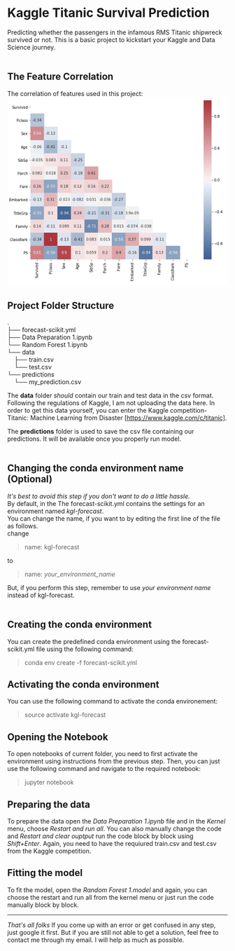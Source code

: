 # Kaggle Titanic Survival Prediction
Predicting whether the passengers in the infamous RMS Titanic shipwreck survived or not. This is a basic project to kickstart
your Kaggle and Data Science journey.  
<br/>
## The Feature Correlation
The correlation of features used in this project:  
![Heatmap using Seaborn](feature_correlation.png)
<br/>
## Project Folder Structure
.  
├── forecast-scikit.yml  
├── Data Preparation 1.ipynb  
└── Random Forest 1.ipynb  
└── data  
&nbsp;&nbsp;&nbsp;&nbsp;├── train.csv  
&nbsp;&nbsp;&nbsp;&nbsp;└── test.csv  
└── predictions  
&nbsp;&nbsp;&nbsp;&nbsp;└── my_prediction.csv  

The **data** folder *should* contain our train and test data in the csv format. Following the regulations of Kaggle,
I am not uploading the data here. In order to get this data yourself, you can enter the Kaggle competition-
Titanic: Machine Learning from Disaster [https://www.kaggle.com/c/titanic].
  
The **predictions** folder is used to save the csv file containing our predictions. It will be available once you
properly run model.
<br/>
<br/>
## Changing the conda environment name (Optional)
*It's best to avoid this step if you don't want to do a little hassle.*  
By default, in the The forecast-scikit.yml contains the settings for an environment named *kgl-forecast*.  
You can change the name, if you want to by editing the first line of the file as follows.  
change  
> name: kgl-forecast  

to  

> name: *your_environment_name*  

But, if you perform this step, remember to use *your environment name* instead of kgl-forecast.
<br/>
<br/>
## Creating the conda environment
You can create the predefined conda environment using the forecast-scikit.yml file using the following command:
> conda env create -f forecast-scikit.yml  

## Activating the conda environment
You can use the following command to activate the conda environement:  
> source activate kgl-forecast  

  
## Opening the Notebook
To open notebooks of current folder, you need to first activate the environment using instructions from the previous
step. Then, you can just use the following command and navigate to the required notebook:
> jupyter notebook  


## Preparing the data
To prepare the data open the *Data Preparation 1.ipynb* file and in the *Kernel* menu, choose *Restart and run all*.
You can also manually change the code and *Restart and clear ouptput* run the code block by block using *Shift+Enter*. 
Again, you need to have the requiured train.csv and test.csv from the Kaggle competition.
<br/>
## Fitting the model
To fit the model, open the *Random Forest 1.model* and again, you can choose the restart and run all from the kernel
menu or just run the code manually block by block.

---
*That's all folks* If you come up with an error or get confused in any step, just google it first.
But if you are still not able to get a solution, feel free to contact me through my email.
I will help as much as possible.
